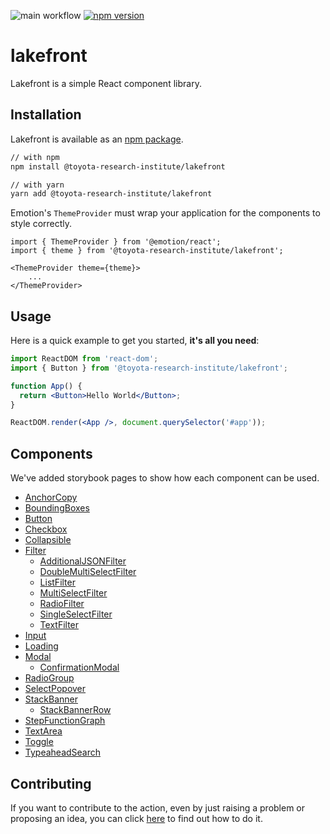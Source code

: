 ![main workflow](https://github.com/ToyotaResearchInstitute/lakefront/actions/workflows/main.yml/badge.svg)
[![npm version](https://badge.fury.io/js/%40toyota-research-institute%2Flakefront.svg)](https://badge.fury.io/js/%40toyota-research-institute%2Flakefront)

# lakefront
Lakefront is a simple React component library.

## Installation

Lakefront is available as an [npm package](https://www.npmjs.com/package/@toyota-research-institute/lakefront).

```sh
// with npm
npm install @toyota-research-institute/lakefront

// with yarn
yarn add @toyota-research-institute/lakefront
```

Emotion's `ThemeProvider` must wrap your application for the components to style correctly.
```
import { ThemeProvider } from '@emotion/react';
import { theme } from '@toyota-research-institute/lakefront';

<ThemeProvider theme={theme}>
    ...
</ThemeProvider>
```

## Usage

Here is a quick example to get you started, **it's all you need**:

```jsx
import ReactDOM from 'react-dom';
import { Button } from '@toyota-research-institute/lakefront';

function App() {
  return <Button>Hello World</Button>;
}

ReactDOM.render(<App />, document.querySelector('#app'));
```

## Components
We've added storybook pages to show how each component can be used.
* [AnchorCopy](https://toyotaresearchinstitute.github.io/lakefront/?path=/docs/lakefront-anchorcopy--anchor-copy)
* [BoundingBoxes](https://toyotaresearchinstitute.github.io/lakefront/?path=/docs/lakefront-boundingboxes--bounding-boxes)
* [Button](https://toyotaresearchinstitute.github.io/lakefront/?path=/docs/lakefront-button--all-buttons)
* [Checkbox](https://toyotaresearchinstitute.github.io/lakefront/?path=/docs/lakefront-checkbox--checkbox)
* [Collapsible](https://toyotaresearchinstitute.github.io/lakefront/?path=/docs/lakefront-collapsible--collapsible)
* [Filter](https://toyotaresearchinstitute.github.io/lakefront/?path=/docs/lakefront-filter-allfilters--no-filter-bar)
  * [AdditionalJSONFilter](https://toyotaresearchinstitute.github.io/lakefront/?path=/docs/lakefront-filter-additionaljsonfilter--additional-json-filter)
  * [DoubleMultiSelectFilter](https://toyotaresearchinstitute.github.io/lakefront/?path=/docs/lakefront-filter-doublemultiselectfilter--double-multi-select-filter)
  * [ListFilter](https://toyotaresearchinstitute.github.io/lakefront/?path=/docs/lakefront-filter-listfilter--list-filter)
  * [MultiSelectFilter](https://toyotaresearchinstitute.github.io/lakefront/?path=/docs/lakefront-filter-multiselectfilter--multi-select-filter)
  * [RadioFilter](https://toyotaresearchinstitute.github.io/lakefront/?path=/docs/lakefront-filter-radiofilter--radio-filter)
  * [SingleSelectFilter](https://toyotaresearchinstitute.github.io/lakefront/?path=/docs/lakefront-filter-singleselectfilter--single-select-filter)
  * [TextFilter](https://toyotaresearchinstitute.github.io/lakefront/?path=/docs/lakefront-filter-textfilter--text-filter)
* [Input](https://toyotaresearchinstitute.github.io/lakefront/?path=/docs/lakefront-input--placeholder)
* [Loading](https://toyotaresearchinstitute.github.io/lakefront/?path=/docs/lakefront-loading--loading)
* [Modal](https://toyotaresearchinstitute.github.io/lakefront/?path=/docs/lakefront-modal--simple-modal)
  * [ConfirmationModal](https://toyotaresearchinstitute.github.io/lakefront/?path=/docs/lakefront-modal-confirmationmodal--basic-confirm)
* [RadioGroup](https://toyotaresearchinstitute.github.io/lakefront/?path=/docs/lakefront-radiogroup--standard-radio-group)
* [SelectPopover](https://toyotaresearchinstitute.github.io/lakefront/?path=/docs/lakefront-selectpopover--popover)
* [StackBanner](https://toyotaresearchinstitute.github.io/lakefront/?path=/docs/lakefront-stack-banner--stack-banner)
  * [StackBannerRow](https://toyotaresearchinstitute.github.io/lakefront/?path=/docs/lakefront-stack-banner-stack-banner-row--error)
* [StepFunctionGraph](https://toyotaresearchinstitute.github.io/lakefront/?path=/docs/lakefront-stepfunctiongraph--simple-graph)
* [TextArea](https://toyotaresearchinstitute.github.io/lakefront/?path=/docs/lakefront-textarea--placeholder)
* [Toggle](https://toyotaresearchinstitute.github.io/lakefront/?path=/docs/lakefront-toggle--toggle)
* [TypeaheadSearch](https://toyotaresearchinstitute.github.io/lakefront/?path=/docs/lakefront-typeaheadsearch--search-bottom-start)

## Contributing
If you want to contribute to the action, even by just raising a problem or proposing an idea, you can click [here](CONTRIBUTING.md) to find out how to do it.
